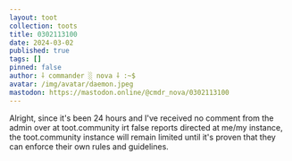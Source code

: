 ```yaml
---
layout: toot
collection: toots
title: 0302113100
date: 2024-03-02
published: true
tags: []
pinned: false
author: ⸸ commander ░ nova ⸸ :~$
avatar: /img/avatar/daemon.jpeg
mastodon: https://mastodon.online/@cmdr_nova/0302113100
---
```


Alright, since it's been 24 hours and I've received no comment from the admin over at toot.community irt false reports directed at me/my instance, the toot.community instance will remain limited until it's proven that they can enforce their own rules and guidelines.
